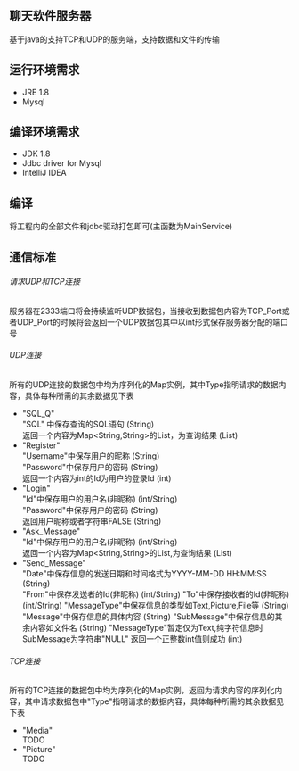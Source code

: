 ## 聊天软件服务器
基于java的支持TCP和UDP的服务端，支持数据和文件的传输
## 运行环境需求
* JRE 1.8
* Mysql
## 编译环境需求
* JDK 1.8
* Jdbc driver for Mysql
* IntelliJ IDEA
## 编译
将工程内的全部文件和jdbc驱动打包即可(主函数为MainService)
## 通信标准
###### 请求UDP和TCP连接
服务器在2333端口将会持续监听UDP数据包，当接收到数据包内容为TCP_Port或者UDP_Port的时候将会返回一个UDP数据包其中以int形式保存服务器分配的端口号
###### UDP连接
所有的UDP连接的数据包中均为序列化的Map实例，其中Type指明请求的数据内容，具体每种所需的其余数据见下表  
* "SQL_Q"   
  "SQL" 中保存查询的SQL语句 (String)  
  返回一个内容为Map<String,String>的List，为查询结果 (List)
* "Register"  
  "Username"中保存用户的昵称 (String)  
  "Password"中保存用户的密码 (String)  
  返回一个内容为int的Id为用户的登录Id (int)
* "Login"  
  "Id"中保存用户的用户名(非昵称) (int/String)  
  "Password"中保存用户的密码 (String)  
  返回用户昵称或者字符串FALSE (String)  
* "Ask_Message"  
  "Id"中保存用户的用户名(非昵称) (int/String)  
  返回一个内容为Map<String,String>的List,为查询结果 (List)
* "Send_Message"    
  "Date"中保存信息的发送日期和时间格式为YYYY-MM-DD HH:MM:SS (String)  
  "From"中保存发送者的Id(非昵称) (int/String)
  "To"中保存接收者的Id(非昵称) (int/String)
  "MessageType"中保存信息的类型如Text,Picture,File等 (String)
  "Message"中保存信息的具体内容 (String)
  "SubMessage"中保存信息的其余内容如文件名 (String)
  "MessageType"暂定仅为Text,纯字符信息时SubMessage为字符串"NULL"
  返回一个正整数int值则成功 (int)
###### TCP连接
所有的TCP连接的数据包中均为序列化的Map实例，返回为请求内容的序列化内容，其中请求数据包中"Type"指明请求的数据内容，具体每种所需的其余数据见下表  
* "Media"  
  TODO
* "Picture"  
  TODO